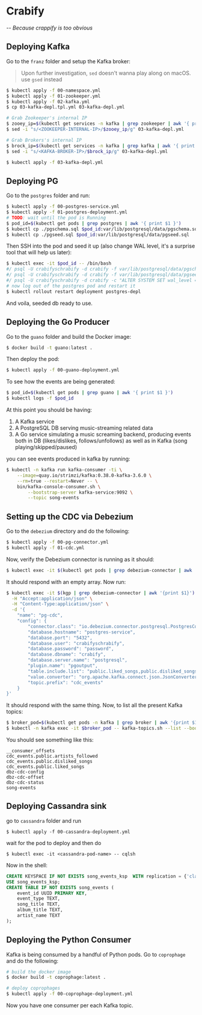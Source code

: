 # Crabify
-- _Because crappify is too obvious_

## Deploying Kafka

Go to the `franz` folder and setup the Kafka broker:

> Upon further investigation, `sed` doesn't wanna play along on macOS. use `gsed` instead

```bash
$ kubectl apply -f 00-namespace.yml
$ kubectl apply -f 01-zookeeper.yml
$ kubectl apply -f 02-kafka.yml
$ cp 03-kafka-depl.tpl.yml 03-kafka-depl.yml

# Grab Zookeeper's internal IP
$ zooey_ip=$(kubectl get services -n kafka | grep zookeeper | awk '{ print $3 }')
$ sed -i "s/<ZOOKEEPER-INTERNAL-IP>/$zooey_ip/g" 03-kafka-depl.yml

# Grab Brokers's internal IP
$ brock_ip=$(kubectl get services -n kafka | grep kafka | awk '{ print $3 }')
$ sed -i "s/<KAFKA-BROKER-IP>/$brock_ip/g" 03-kafka-depl.yml

$ kubectl apply -f 03-kafka-depl.yml
```

## Deploying PG

Go to the `postgres` folder and run:

```bash
$ kubectl apply -f 00-postgres-service.yml
$ kubectl apply -f 01-postgres-deployment.yml
# TODO: wait until the pod is Running
$ pod_id=$(kubectl get pods | grep postgres | awk '{ print $1 }')
$ kubectl cp ./pgschema.sql $pod_id:var/lib/postgresql/data/pgschema.sql
$ kubectl cp ./pgseed.sql $pod_id:var/lib/postgresql/data/pgseed.sql
```

Then SSH into the pod and seed it up (also change WAL level, it's a surprise tool that will help us later):

```bash
$ kubectl exec -it $pod_id -- /bin/bash
#/ psql -U crabifyschrabify -d crabify -f var/lib/postgresql/data/pgschema.sql
#/ psql -U crabifyschrabify -d crabify -f var/lib/postgresql/data/pgseed.sql
#/ psql -U crabifyschrabify -d crabify -c "ALTER SYSTEM SET wal_level = logical"
# now log out of the postgres pod and restart it
$ kubectl rollout restart deployment postgres-depl
```

And voila, seeded db ready to use.

## Deploying the Go Producer

Go to the `guano` folder and build the Docker image:

```bash
$ docker build -t guano:latest .
```

Then deploy the pod:

```bash
$ kubectl apply -f 00-guano-deployment.yml
```

To see how the events are being generated:

```bash
$ pod_id=$(kubectl get pods | grep guano | awk '{ print $1 }')
$ kubectl logs -f $pod_id
```

At this point you should be having:
1. A Kafka service
2. A PostgreSQL DB serving music-streaming related data
3. A Go service simulating a music screaming backend, producing events both in DB (likes/dislikes, follows/unfollows) as well as in Kafka (song playing/skipped/paused)


you can see events produced in kafka by running:

```bash
$ kubectl -n kafka run kafka-consumer -ti \
    --image=quay.io/strimzi/kafka:0.38.0-kafka-3.6.0 \
    --rm=true --restart=Never -- \
    bin/kafka-console-consumer.sh \
        --bootstrap-server kafka-service:9092 \
        --topic song-events
```

## Setting up the CDC via Debezium

Go to the `debezium` directory and do the following:

```bash
$ kubectl apply -f 00-pg-connector.yml
$ kubectl apply -f 01-cdc.yml
```

Now, verify the Debezium connector is running as it should:

```bash
$ kubectl exec -it $(kubectl get pods | grep debezium-connector | awk '{print $1}') -- curl http://localhost:8083/connectors
```

It should respond with an empty array. Now run:

```bash
$ kubectl exec -it $(kgp | grep debezium-connector | awk '{print $1}') -- curl http://localhost:8083/connectors \
  -H "Accept:application/json" \
  -H "Content-Type:application/json" \
  -d '{
    "name": "pg-cdc",
    "config": {
        "connector.class": "io.debezium.connector.postgresql.PostgresConnector",
        "database.hostname": "postgres-service",
        "database.port": "5432",
        "database.user": "crabifyschrabify",
        "database.password": "password",
        "database.dbname": "crabify",
        "database.server.name": "postgresql",
        "plugin.name": "pgoutput",
        "table.include.list": "public.liked_songs,public.disliked_songs,public.artists_followed,public.liked_albums,public.disliked_albums",
        "value.converter": "org.apache.kafka.connect.json.JsonConverter",
        "topic.prefix": "cdc_events"
    }
}'
```

It should respond with the same thing. Now, to list all the present Kafka topics:

```bash
$ broker_pod=$(kubectl get pods -n kafka | grep broker | awk '{print $1}')
$ kubectl -n kafka exec -it $broker_pod -- kafka-topics.sh --list --bootstrap-server kafka-service:9092
```

You should see something like this:

```
__consumer_offsets
cdc_events.public.artists_followed
cdc_events.public.disliked_songs
cdc_events.public.liked_songs
dbz-cdc-config
dbz-cdc-offset
dbz-cdc-status
song-events
```

## Deploying Cassandra sink

go to `cassandra` folder and run

```
$ kubectl apply -f 00-cassandra-deployment.yml
```
wait for the pod to deploy and then do

```
$ kubectl exec -it <cassandra-pod-name> -- cqlsh
```

Now in the shell:

```sql
CREATE KEYSPACE IF NOT EXISTS song_events_ksp  WITH replication = {'class': 'SimpleStrategy', 'replication_factor': 1};
USE song_events_ksp;
CREATE TABLE IF NOT EXISTS song_events (
    event_id UUID PRIMARY KEY,
    event_type TEXT,
    song_title TEXT,
    album_title TEXT,
    artist_name TEXT
);
```

## Deploying the Python Consumer

Kafka is being consumed by a handful of Python pods. Go to `coprophage` and do the following:

```bash
# build the docker image
$ docker build -t coprophage:latest .

# deploy coprophages
$ kubectl apply -f 00-coprophage-deployment.yml
```

Now you have one consumer per each Kafka topic.
